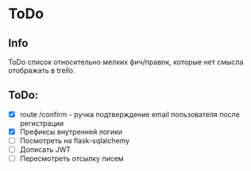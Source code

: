 # ToDo

## Info
ToDo список относительно мелких фич/правок, которые нет смысла отображать в trello.

## ToDo:
- [x]	route /confirm - ручка подтверждение email пользователя после регистрации
- [x]	Префиксы внутренней логики
- [ ]	Посмотреть на flask-sqlalchemy
- [ ]	Дописать JWT
- [ ]	Пересмотреть отсылку писем
